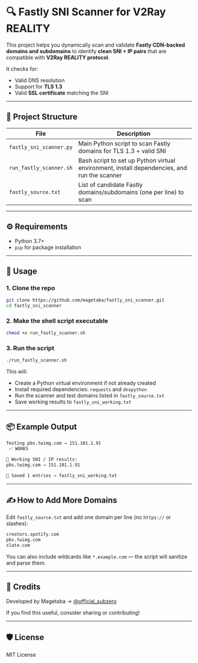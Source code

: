 # 🔍 Fastly SNI Scanner for V2Ray REALITY

This project helps you dynamically scan and validate **Fastly CDN-backed domains and subdomains** to identify **clean SNI + IP pairs** that are compatible with **V2Ray REALITY protocol**.

It checks for:
- Valid DNS resolution
- Support for **TLS 1.3**
- Valid **SSL certificate** matching the SNI

---

## 📁 Project Structure

| File | Description |
|------|-------------|
| `fastly_sni_scanner.py` | Main Python script to scan Fastly domains for TLS 1.3 + valid SNI |
| `run_fastly_scanner.sh` | Bash script to set up Python virtual environment, install dependencies, and run the scanner |
| `fastly_source.txt` | List of candidate Fastly domains/subdomains (one per line) to scan |

---

## ⚙️ Requirements

- Python 3.7+
- `pip` for package installation

---

## 🚀 Usage

### 1. Clone the repo

```bash
git clone https://github.com/magetaba/fastly_sni_scanner.git
cd fastly_sni_scanner
```

### 2. Make the shell script executable

```bash
chmod +x run_fastly_scanner.sh
```

### 3. Run the script

```bash
./run_fastly_scanner.sh
```

This will:
- Create a Python virtual environment if not already created
- Install required dependencies: `requests` and `dnspython`
- Run the scanner and test domains listed in `fastly_source.txt`
- Save working results to `fastly_sni_working.txt`

---

## 📦 Example Output

```bash
Testing pbs.twimg.com → 151.101.1.91
 ✅ WORKS

🧾 Working SNI / IP results:
pbs.twimg.com → 151.101.1.91

📁 Saved 1 entries → fastly_sni_working.txt
```

---

## ✍️ How to Add More Domains

Edit `fastly_source.txt` and add one domain per line (no `https://` or slashes):

```txt
creators.spotify.com
pbs.twimg.com
slate.com
```

You can also include wildcards like `*.example.com` — the script will sanitize and parse them.

---

## 🤝 Credits

Developed by Magetaba → [@official_subzero](https://t.me/official_subzero)

If you find this useful, consider sharing or contributing!

---

## 🛡️ License

MIT License
